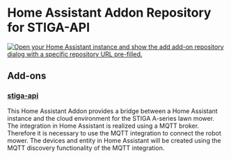 # Home Assistant Addon Repository for STIGA-API

[![Open your Home Assistant instance and show the add add-on repository dialog with a specific repository URL pre-filled.](https://my.home-assistant.io/badges/supervisor_add_addon_repository.svg)](https://my.home-assistant.io/redirect/supervisor_add_addon_repository/?repository_url=https%3A%2F%2Fgithub.com%2FH2CK%2Fstiga-api%2Fhomeassistant)

## Add-ons

### [stiga-api](./stiga-api)

This Home Assistant Addon provides a bridge between a Home Assistant instance and the cloud environment for the STIGA A-series lawn mower.
The integration in Home Assistant is realized using a MQTT broker. Therefore it is necessary to use the MQTT integration to connect the robot mower. The devices and entity in Home Assistant will be created using the MQTT discovery functionality of the MQTT integration.
